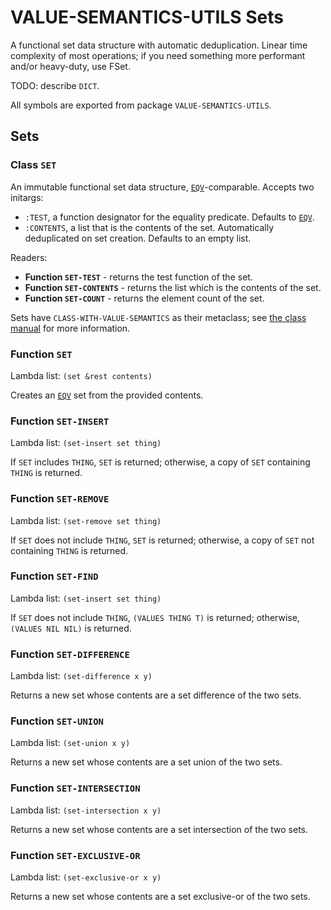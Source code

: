 # VALUE-SEMANTICS-UTILS Sets

A functional set data structure with automatic deduplication. Linear time complexity of most operations; if you need something more performant and/or heavy-duty, use FSet.

TODO: describe `DICT`.

All symbols are exported from package `VALUE-SEMANTICS-UTILS`.

## Sets

### **Class `SET`**

An immutable functional set data structure, [`EQV`](EQV.md)-comparable. Accepts two initargs:

* `:TEST`, a function designator for the equality predicate. Defaults to [`EQV`](EQV.md).
* `:CONTENTS`, a list that is the contents of the set. Automatically deduplicated on set creation. Defaults to an empty list.

Readers:
* **Function `SET-TEST`** - returns the test function of the set.
* **Function `SET-CONTENTS`** - returns the list which is the contents of the set.
* **Function `SET-COUNT`** - returns the element count of the set.

Sets have `CLASS-WITH-VALUE-SEMANTICS` as their metaclass; see [the class manual](CLASSES.md) for more information.

### **Function `SET`**

Lambda list: `(set &rest contents)`

Creates an [`EQV`](EQV.md) set from the provided contents.

### **Function `SET-INSERT`**

Lambda list: `(set-insert set thing)`

If `SET` includes `THING`, `SET` is returned; otherwise, a copy of `SET` containing `THING` is returned.

### **Function `SET-REMOVE`**

Lambda list: `(set-remove set thing)`

If `SET` does not include `THING`, `SET` is returned; otherwise, a copy of `SET` not containing `THING` is returned.

### **Function `SET-FIND`**

Lambda list: `(set-insert set thing)`

If `SET` does not include `THING`, `(VALUES THING T)` is returned; otherwise, `(VALUES NIL NIL)` is returned.

### **Function `SET-DIFFERENCE`**

Lambda list: `(set-difference x y)`

Returns a new set whose contents are a set difference of the two sets.

### **Function `SET-UNION`**

Lambda list: `(set-union x y)`

Returns a new set whose contents are a set union of the two sets.

### **Function `SET-INTERSECTION`**

Lambda list: `(set-intersection x y)`

Returns a new set whose contents are a set intersection of the two sets.

### **Function `SET-EXCLUSIVE-OR`**

Lambda list: `(set-exclusive-or x y)`

Returns a new set whose contents are a set exclusive-or of the two sets.
